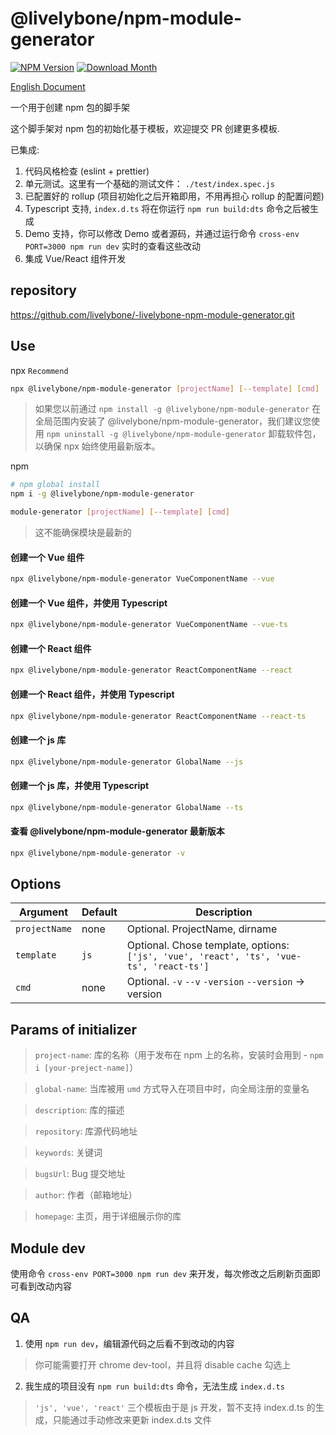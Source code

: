 # @livelybone/npm-module-generator
[![NPM Version](http://img.shields.io/npm/v/@livelybone/npm-module-generator.svg?style=flat-square)](https://www.npmjs.com/package/@livelybone/npm-module-generator)
[![Download Month](http://img.shields.io/npm/dm/@livelybone/npm-module-generator.svg?style=flat-square)](https://www.npmjs.com/package/@livelybone/npm-module-generator)

[English Document](./README.md)

一个用于创建 npm 包的脚手架

这个脚手架对 npm 包的初始化基于模板，欢迎提交 PR 创建更多模板.

已集成: 
1. 代码风格检查 (eslint + prettier)
2. 单元测试。这里有一个基础的测试文件： `./test/index.spec.js`
3. 已配置好的 rollup (项目初始化之后开箱即用，不用再担心 rollup 的配置问题)
4. Typescript 支持, `index.d.ts` 将在你运行 `npm run build:dts` 命令之后被生成
5. Demo 支持，你可以修改 Demo 或者源码，并通过运行命令 `cross-env PORT=3000 npm run dev` 实时的查看这些改动 
6. 集成 Vue/React 组件开发

## repository
https://github.com/livelybone/-livelybone-npm-module-generator.git

## Use
npx `Recommend`

```bash
npx @livelybone/npm-module-generator [projectName] [--template] [cmd]
```
> 如果您以前通过 `npm install -g @livelybone/npm-module-generator` 在全局范围内安装了 @livelybone/npm-module-generator，我们建议您使用 `npm uninstall -g @livelybone/npm-module-generator` 卸载软件包，以确保 npx 始终使用最新版本。

npm

```bash
# npm global install
npm i -g @livelybone/npm-module-generator

module-generator [projectName] [--template] [cmd]
```
> 这不能确保模块是最新的

#### 创建一个 Vue 组件

```bash
npx @livelybone/npm-module-generator VueComponentName --vue
```

#### 创建一个 Vue 组件，并使用 Typescript

```bash
npx @livelybone/npm-module-generator VueComponentName --vue-ts
```

#### 创建一个 React 组件

```bash
npx @livelybone/npm-module-generator ReactComponentName --react
```

#### 创建一个 React 组件，并使用 Typescript

```bash
npx @livelybone/npm-module-generator ReactComponentName --react-ts
```

#### 创建一个 js 库

```bash
npx @livelybone/npm-module-generator GlobalName --js
```

#### 创建一个 js 库，并使用 Typescript

```bash
npx @livelybone/npm-module-generator GlobalName --ts
```

#### 查看 @livelybone/npm-module-generator 最新版本

```bash
npx @livelybone/npm-module-generator -v
```

## Options
|Argument|Default|Description|
|--------|-------|-----------|
|`projectName`|none|Optional. ProjectName, dirname|
|`template`|`js`|Optional. Chose template, options: `['js', 'vue', 'react', 'ts', 'vue-ts', 'react-ts']`|
|`cmd`|none|Optional. `-v` `--v` `-version` `--version` -> version |

## Params of initializer

> `project-name`: 库的名称（用于发布在 npm 上的名称，安装时会用到 - `npm i [your-preject-name]`）

> `global-name`: 当库被用 `umd` 方式导入在项目中时，向全局注册的变量名

> `description`: 库的描述

> `repository`: 库源代码地址

> `keywords`: 关键词

> `bugsUrl`: Bug 提交地址

> `author`: 作者（邮箱地址）

> `homepage`: 主页，用于详细展示你的库

## Module dev
使用命令 `cross-env PORT=3000 npm run dev` 来开发，每次修改之后刷新页面即可看到改动内容

## QA
1. 使用 `npm run dev`，编辑源代码之后看不到改动的内容
> 你可能需要打开 chrome dev-tool，并且将 disable cache 勾选上

2. 我生成的项目没有 `npm run build:dts` 命令，无法生成 `index.d.ts`
> `'js', 'vue', 'react'` 三个模板由于是 js 开发，暂不支持 index.d.ts 的生成，只能通过手动修改来更新 index.d.ts 文件
